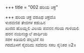 +++
title = "002 ಹರಿಯ ಚಕ್ರ"

+++
ಹರಿಯ ಚಕ್ರ ವರೂಥ ಚಕ್ರದೊ  
ಳುರವಣಿಪ ತೇಜಿಗಳ ಕಡುಹಿನ  
ಖುರದ ಹೊಯ್ಲಲಿ ವಿಲಯ ಪವನನ ಗರಿಯ ಗಾಳಿಯಲಿ  
ಹರನ ನಯನಜ್ವಾಲೆ ಪಾರ್ಥಿಯ  
ಸರಳ ಕಿಡಿಯಲಿ ಪಲ್ಲಟಿಸೆ ಸಂ  
ಗರದೊಳಗೆ ಸೈವರಿದು ಸದೆದನು ಸಕಲ ಸೈನಿಕರ    ॥2॥